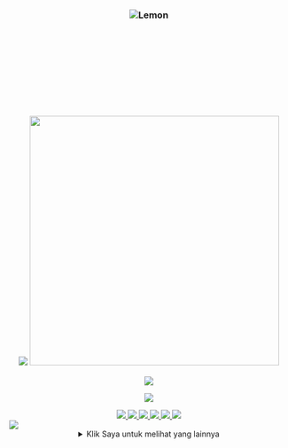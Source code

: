 <h3 align="center">

<img src="https://github-widgetbox.vercel.app/api/profile?username=LemonSync&data=followers,repositories,stars,commits&theme=nautilus" alt="Lemon">
<div align="left" style="margin-left: 9000px;">
  
  ```csharp
-------------------------
| 👤 Nama: Eres Fran Setia Simbolon (Lemon)  
| 🌍 Suku: Batak Toba  
| ⛪ Agama: Kristen Protestan  
| 💖 Pacar: Nothing (Ngapain Pacaran)  
| 📱 No HP: +6282172175234
| 📧 Email: grouplemon0@gmail.com 
-------------------------
   ```
</div>
<img src="https://github-readme-stats-git-masterorgs-github-readme-stats-team.vercel.app/api?username=lemonsync&include_orgs=true&show_icons=true&theme=radical&locale=en">
<img src="https://github-readme-stats.vercel.app/api/top-langs/?username=LemonSync&layout=compact&theme=radical" width="450"/>
</h3>

<p align="center">
  <img src="https://github-profile-trophy-drab.vercel.app?username=LemonSync&theme=matrix_reloaded&no-bg=true&no-frame=true"/>
</p>

<p align="center">
  <img src="https://github-readme-activity-graph.vercel.app/graph?username=LemonSync&theme=github-compact&hide_border=true">
</p>

<div align="center">
  <a href="https://lemon-ustad.vercel.app">
    <img src="https://img.shields.io/badge/Lemon%20Ustad-008000">
  </a>
  <a href="https://lemon-write.vercel.app">
    <img src="https://img.shields.io/badge/Lemon%20Write-800080">
  </a>
  <a href="https://lemon-email.vercel.app">
    <img src="https://img.shields.io/badge/Lemon%20Email-FFD700">
  </a>
  <a href="https://lemon-welcome.vercel.app">
    <img src="https://img.shields.io/badge/Lemon%20Welcome-2916F3">
  </a>
  <a href="https://lemon-ngl.vercel.app">
    <img src="https://img.shields.io/badge/Lemon%20Ngl%20Instagram-FF0057">
  </a>
  <a href="https://lemon-main.vercel.app/portofolio/index.html">
    <img src="https://img.shields.io/badge/Lemon%20Portofolio-FF3457">
  </a>
</div>

<img src="https://user-images.githubusercontent.com/73097560/115834477-dbab4500-a447-11eb-908a-139a6edaec5c.gif">

<br>

<div align="center">
<details>
    <summary>Klik Saya untuk melihat yang lainnya</summary>
  <br>
  <a href="https://open.spotify.com/user/312mwhcva3c5u6fv2hxabsgnmtfi">
    <img src="https://spotify-recently-played-readme.vercel.app/api?user=312mwhcva3c5u6fv2hxabsgnmtfi&width=500&theme=default"/>
  </a>
</p>

<p align="center">
  <img src="https://github-readme-quotes-bay.vercel.app/quote?theme=blue-green&quotesUrl=https://raw.githubusercontent.com/LemonSync/LemonSync/main/quotes.json"/>
</p>

<p align="center">
  <img src="https://komarev.com/ghpvc/?username=LemonSync&style=for-the-badge&label=Viewers+Account&color=brightgreen">
  <br>
  <img src="https://forthebadge.com/images/badges/built-with-love.png">
  <img src="https://forthebadge.com/images/badges/built-by-developers.svg">
</p>
  </details>
  </div>
</div>
